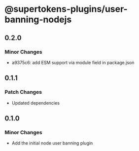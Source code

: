 # @supertokens-plugins/user-banning-nodejs

## 0.2.0

### Minor Changes

- a9375c6: add ESM support via module field in package.json

## 0.1.1

### Patch Changes

- Updated dependencies

## 0.1.0

### Minor Changes

- Add the initial node user banning plugin
